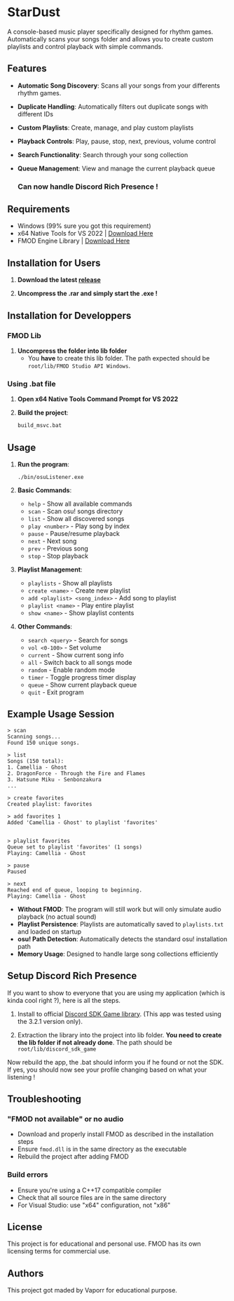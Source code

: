 # StarDust

A console-based music player specifically designed for rhythm games. Automatically scans your songs folder and allows you to create custom playlists and control playback with simple commands.

## Features

- **Automatic Song Discovery**: Scans all your songs from your differents rhythm games.
- **Duplicate Handling**: Automatically filters out duplicate songs with different IDs
- **Custom Playlists**: Create, manage, and play custom playlists
- **Playback Controls**: Play, pause, stop, next, previous, volume control
- **Search Functionality**: Search through your song collection
- **Queue Management**: View and manage the current playback queue

   ### Can now handle Discord Rich Presence !

## Requirements

- Windows (99% sure you got this requirement)
- x64 Native Tools for VS 2022 | [Download Here](https://visualstudio.microsoft.com/visual-cpp-build-tools/)
- FMOD Engine Library | [Download Here](https://www.fmod.com/download)

## Installation for Users

1. **Download the latest [release](https://github.com/Vapoor/osulistener/releases)**

2. **Uncompress the .rar and simply start the .exe !**



## Installation for Developpers

### FMOD Lib

1. **Uncompress the folder into lib folder**
   - You **have** to create this lib folder. The path expected should be ```root/lib/FMOD Studio API Windows```.

### Using .bat file

1. **Open x64 Native Tools Command Prompt for VS 2022**

2. **Build the project**:
   ```bash
   build_msvc.bat
   ```
## Usage

1. **Run the program**:
   ```
   ./bin/osuListener.exe
   ```
2. **Basic Commands**:
   - `help` - Show all available commands
   - `scan` - Scan osu! songs directory
   - `list` - Show all discovered songs
   - `play <number>` - Play song by index
   - `pause` - Pause/resume playback
   - `next` - Next song
   - `prev` - Previous song
   - `stop` - Stop playback

3. **Playlist Management**:
   - `playlists` - Show all playlists
   - `create <name>` - Create new playlist
   - `add <playlist> <song_index>` - Add song to playlist
   - `playlist <name>` - Play entire playlist
   - `show <name>` - Show playlist contents

4. **Other Commands**:
   - `search <query>` - Search for songs
   - `vol <0-100>` - Set volume
   - `current` - Show current song info
   - `all` - Switch back to all songs mode
   - `random` - Enable random mode
   - `timer` - Toggle progress timer display
   - `queue` - Show current playback queue
   - `quit` - Exit program

## Example Usage Session

```
> scan
Scanning songs...
Found 150 unique songs.

> list
Songs (150 total):
1. Camellia - Ghost
2. DragonForce - Through the Fire and Flames
3. Hatsune Miku - Senbonzakura
...

> create favorites
Created playlist: favorites

> add favorites 1
Added 'Camellia - Ghost' to playlist 'favorites'


> playlist favorites
Queue set to playlist 'favorites' (1 songs)
Playing: Camellia - Ghost

> pause
Paused

> next
Reached end of queue, looping to beginning.
Playing: Camellia - Ghost
```

- **Without FMOD**: The program will still work but will only simulate audio playback (no actual sound)
- **Playlist Persistence**: Playlists are automatically saved to `playlists.txt` and loaded on startup
- **osu! Path Detection**: Automatically detects the standard osu! installation path
- **Memory Usage**: Designed to handle large song collections efficiently

## Setup Discord Rich Presence

If you want to show to everyone that you are using my application (which is kinda cool right ?), here is all the steps.

1. Install to official [Discord SDK Game library](https://discord.com/developers/docs/developer-tools/game-sdk). (This app was tested using the 3.2.1 version only).

2. Extraction the library into the project into lib folder. **You need to create the lib folder if not already done**. The path should be ```root/lib/discord_sdk_game```


Now rebuild the app, the .bat should inform you if he found or not the SDK. If yes, you should now see your profile changing based on what your listening !

## Troubleshooting

### "FMOD not available" or no audio
- Download and properly install FMOD as described in the installation steps
- Ensure `fmod.dll` is in the same directory as the executable
- Rebuild the project after adding FMOD

### Build errors
- Ensure you're using a C++17 compatible compiler
- Check that all source files are in the same directory
- For Visual Studio: use "x64" configuration, not "x86"

## License

This project is for educational and personal use. FMOD has its own licensing terms for commercial use.

## Authors

This project got maded by Vaporr for educational purpose.